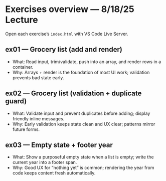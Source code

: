 # Exercises overview — 8/18/25 Lecture

Open each exercise’s `index.html` with VS Code Live Server.

## ex01 — Grocery list (add and render)

- What: Read input, trim/validate, push into an array, and render rows in a container.
- Why: Arrays + render is the foundation of most UI work; validation prevents bad state early.

## ex02 — Grocery list (validation + duplicate guard)

- What: Validate input and prevent duplicates before adding; display friendly inline messages.
- Why: Early validation keeps state clean and UX clear; patterns mirror future forms.

## ex03 — Empty state + footer year

- What: Show a purposeful empty state when a list is empty; write the current year into a footer span.
- Why: Good UX for “nothing yet” is common; rendering the year from code keeps content fresh automatically.
